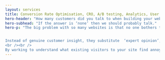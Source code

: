 ```yaml
---
layout: services
title: Conversion Rate Optimisation, CRO, A/B testing, Analytics, User research
hero-header: "How many customers did you talk to when building your website?"
hero-subhead: "If the answer is ‘none’ then we should probably talk."
hero-p: "The big problem with so many websites is that no one bothers to talk to the people who actually going to use them.


Instead of genuine customer insight, they substitute  ‘expert opinion’, generic ‘best practise’ and outright guesswork.
<br /><br />
By working to understand what existing visitors to your site find annoying or confusing can reveal incredible opportunities to increase conversion rate, sales and revenue."
---
```

